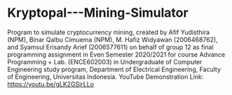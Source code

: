 # Kryptopal---Mining-Simulator
Program to simulate cryptocurrency mining, created by Afif Yudisthira (NPM), Binar Qalbu Cimuema (NPM), M. Hafiz Widyawan (2006468762), and Syamsul Erisandy Arief (2006577611) on behalf of group 12 as final programming assignment in Even Semester 2020/2021 for course Advance Programming + Lab. (ENCE602003) in Undergraduate of Computer Engineering study program, Department of Electrical Engineering, Faculty of Engineering, Universitas Indonesia.
YouTube Demonstration Link: https://youtu.be/gLK2GSirLLo
